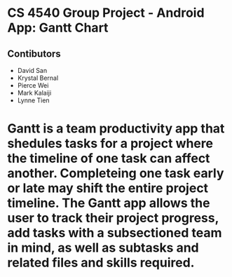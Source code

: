 # CS 4540 Group Project - Android App: Gantt Chart

## Contibutors
* David San
* Krystal Bernal
* Pierce Wei
* Mark Kalaiji
* Lynne Tien

# Gantt is a team productivity app that shedules tasks for a project where the timeline of one task can affect another. Completeing one task early or late may shift the entire project timeline. The Gantt app allows the user to track their project progress, add tasks with a subsectioned team in mind, as well as subtasks and related files and skills required.
